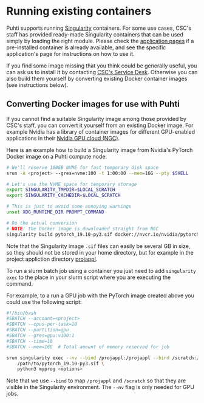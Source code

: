 # Running existing containers

Puhti supports running [Singularity](https://sylabs.io/singularity/) containers. For some use cases, CSC's staff has provided ready-made Singularity containers that can be used simply by loading the right module. Please check the [application pages](../apps/index.md) if a pre-installed container is already available, and see the specific application's page for instructions on how to use it.

If you find some image missing that you think could be generally useful, you can ask us to install it by contacting [CSC's Service Desk](https://www.csc.fi/en/contact-info).  Otherwise you can also build them yourself by converting existing Docker container images (see instructions below).


## Converting Docker images for use with Puhti

If you cannot find a suitable Singularity image among those provided by CSC's staff, you can convert it yourself from an existing Docker image.  For example Nvidia has a library of container images for different GPU-enabled applications in their [Nvidia GPU cloud (NGC)](https://ngc.nvidia.com/).

Here is an example how to build a Singularity image from Nvidia's PyTorch Docker image on a Puhti compute node:

```bash
# We'll reserve 100GB NVME for fast temporary disk space
srun -A <project> --gres=nvme:100 -t 1:00:00 --mem=16G --pty $SHELL

# Let's use the NVME space for temporary storage
export SINGULARITY_TMPDIR=$LOCAL_SCRATCH
export SINGULARITY_CACHEDIR=$LOCAL_SCRATCH

# This is just to avoid some annoying warnings
unset XDG_RUNTIME_DIR PROMPT_COMMAND

# Do the actual conversion
# NOTE: the Docker image is downloaded straight from NGC
singularity build pytorch_19.10-py3.sif docker://nvcr.io/nvidia/pytorch:19.10-py3
```

Note that the Singularity image `.sif` files can easily be several GB in size, so they should not be stored in your home directory, but for example in the project appliction directory [projappl](/computing/disk). 

To run a slurm batch job using a container you just need to add `singularity exec` to the place in your slurm script where you are executing the command.

For example, to a run a GPU job with the PyTorch image created above you could use the following script:

```bash
#!/bin/bash
#SBATCH --account=<project> 
#SBATCH --cpus-per-task=10 
#SBATCH --partition=gpu 
#SBATCH --gres=gpu:v100:1 
#SBATCH --time=10
#SBATCH --mem=16G  # Total amount of memory reserved for job

srun singularity exec --nv --bind /projappl:/projappl --bind /scratch:/scratch \
    /path/to/pytorch_19.10-py3.sif \
    python3 myprog <options>
```

Note that we use `--bind` to map `/projappl` and `/scratch` so that they are visible in the Singularity environment.  The `--nv` flag is only needed for GPU jobs.
